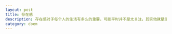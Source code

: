 ```yaml
---
layout: post
title: 存在感
description: 存在感对于每个人的生活有多么的重要，可能平时并不是太关注，其实他就是生活的全部
category: doem
---
```






[GongVirgil]:    http://gongvirgil.github.com  "gongvirgil"